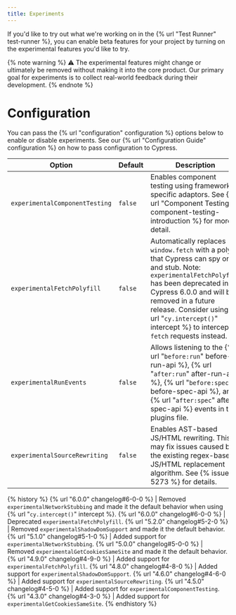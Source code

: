 ```yaml
---
title: Experiments
---
```


If you'd like to try out what we're working on in the {% url "Test Runner" test-runner %}, you can enable beta features for your project by turning on the experimental features you'd like to try.

{% note warning %}
⚠️ The experimental features might change or ultimately be removed without making it into the core product. Our primary goal for experiments is to collect real-world feedback during their development.
{% endnote %}

# Configuration

You can pass the {% url "configuration" configuration %} options below to enable or disable experiments. See our {% url "Configuration Guide" configuration %} on how to pass configuration to Cypress.

Option | Default | Description
----- | ---- | ----
`experimentalComponentTesting` | `false` | Enables component testing using framework-specific adaptors. See {% url "Component Testing" component-testing-introduction %} for more detail.
`experimentalFetchPolyfill` | `false` | Automatically replaces `window.fetch` with a polyfill that Cypress can spy on and stub. Note: `experimentalFetchPolyfill` has been deprecated in Cypress 6.0.0 and will be removed in a future release. Consider using {% url "`cy.intercept()`" intercept %} to intercept `fetch` requests instead.
`experimentalRunEvents` | `false` | Allows listening to the {% url "`before:run`" before-run-api %}, {% url "`after:run`" after-run-api %}, {% url "`before:spec`" before-spec-api %}, and {% url "`after:spec`" after-spec-api %} events in the plugins file.
`experimentalSourceRewriting` | `false` | Enables AST-based JS/HTML rewriting. This may fix issues caused by the existing regex-based JS/HTML replacement algorithm. See {% issue 5273 %} for details.

{% history %}
{% url "6.0.0" changelog#6-0-0 %} | Removed `experimentalNetworkStubbing` and made it the default behavior when using {% url "`cy.intercept()`" intercept %}.
{% url "6.0.0" changelog#6-0-0 %} | Deprecated `experimentalFetchPolyfill`.
{% url "5.2.0" changelog#5-2-0 %} | Removed `experimentalShadowDomSupport` and made it the default behavior.
{% url "5.1.0" changelog#5-1-0 %} | Added support for `experimentalNetworkStubbing`.
{% url "5.0.0" changelog#5-0-0 %} | Removed `experimentalGetCookiesSameSite` and made it the default behavior.
{% url "4.9.0" changelog#4-9-0 %} | Added support for `experimentalFetchPolyfill`.
{% url "4.8.0" changelog#4-8-0 %} | Added support for `experimentalShadowDomSupport`.
{% url "4.6.0" changelog#4-6-0 %} | Added support for `experimentalSourceRewriting`.
{% url "4.5.0" changelog#4-5-0 %} | Added support for `experimentalComponentTesting`.
{% url "4.3.0" changelog#4-3-0 %} | Added support for `experimentalGetCookiesSameSite`.
{% endhistory %}
